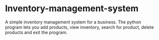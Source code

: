 # Inventory-management-system
A simple inventory management system for a business. The python program lets you add products, view inventory, search for product,  delete products and exit the program.
